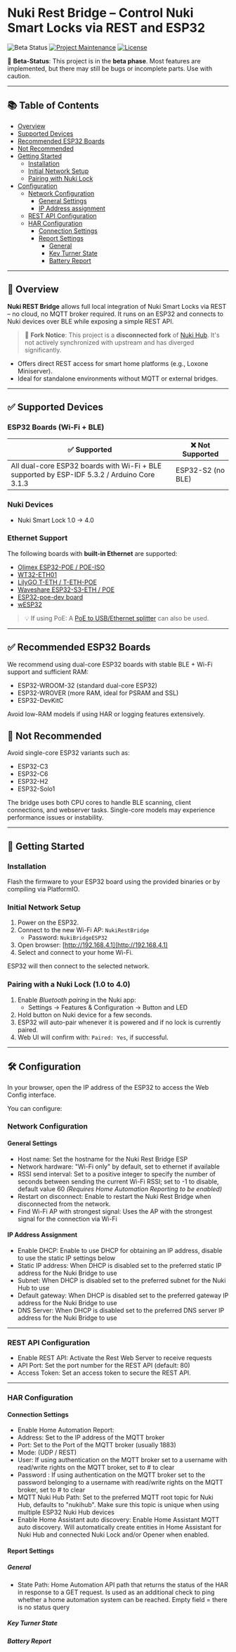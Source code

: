 # Nuki Rest Bridge – Control Nuki Smart Locks via REST and ESP32

![Beta Status](https://img.shields.io/badge/status-beta-yellow)
[![Project Maintenance](https://img.shields.io/maintenance/yes/2024.svg)](https://github.com/CalDymos/nuki-restbridge 'GitHub Repository')
[![License](https://img.shields.io/github/license/CalDymos/nuki-restbridge.svg)](https://github.com/CalDymos/nuki-restbridge/blob/main/LICENSE 'License')


🚧 **Beta-Status**: This project is in the **beta phase**. Most features are implemented, but there may still be bugs or incomplete parts. Use with caution.

---

## 📚 Table of Contents

- [Overview](#-overview)
- [Supported Devices](#-supported-devices)
- [Recommended ESP32 Boards](#-recommended-esp32-boards)
- [Not Recommended](#-not-recommended)
- [Getting Started](#-getting-started)
  - [Installation](#installation)
  - [Initial Network Setup](#initial-network-setup)
  - [Pairing with Nuki Lock](#pairing-with-a-nuki-lock-10-to-40)
- [Configuration](#-configuration)
  - [Network Configuration](#network-configuration)
    - [General Settings](#general-settings)
    - [IP Address assignment](#ip-address-assignment)
  - [REST API Configuration](#rest-api-configuration)
  - [HAR Configuration](#har-configuration)
    - [Connection Settings](#connection-settings)
    - [Report Settings](#report-settings)
      - [General](#general)
      - [Key Turner State](#key-turner-state)
      - [Battery Report](#battery-report)

---

## 📌 Overview

**Nuki REST Bridge** allows full local integration of Nuki Smart Locks via REST – no cloud, no MQTT broker required. It runs on an ESP32 and connects to Nuki devices over BLE while exposing a simple REST API.

> 🔗 **Fork Notice**: This project is a **disconnected fork** of [Nuki Hub](https://github.com/technyon/nuki_hub). It's not actively synchronized with upstream and has diverged significantly.

- Offers direct REST access for smart home platforms (e.g., Loxone Miniserver).
- Ideal for standalone environments without MQTT or external bridges.

---

## ✅ Supported Devices

### ESP32 Boards (Wi-Fi + BLE)

| ✅ Supported | ❌ Not Supported |
|-------------|------------------|
| All dual-core ESP32 boards with Wi-Fi + BLE supported by ESP-IDF 5.3.2 / Arduino Core 3.1.3 | ESP32-S2 (no BLE) |

### Nuki Devices

- Nuki Smart Lock 1.0 → 4.0

### Ethernet Support

The following boards with **built-in Ethernet** are supported:

- [Olimex ESP32-POE / POE-ISO](https://www.olimex.com/Products/IoT/ESP32/)
- [WT32-ETH01](http://en.wireless-tag.com/product-item-2.html)
- [LilyGO T-ETH / T-ETH-POE](https://github.com/Xinyuan-LilyGO/LilyGO-T-ETH-Series)
- [Waveshare ESP32-S3-ETH / POE](https://www.waveshare.com/esp32-s3-eth.htm)
- [ESP32-poe-dev board](https://github.com/jorticus/esp32-poe-dev)
- [wESP32](https://wesp32.com/)

> 💡 If using PoE: A [PoE to USB/Ethernet splitter](https://www.berrybase.de/poe-splitter-rj45-48v-usb-type-c-stecker-5v-2-5a) can also be used.

---

## ✅ Recommended ESP32 Boards

We recommend using dual-core ESP32 boards with stable BLE + Wi-Fi support and sufficient RAM:

- ESP32-WROOM-32 (standard dual-core ESP32)
- ESP32-WROVER (more RAM, ideal for PSRAM and SSL)
- ESP32-DevKitC

Avoid low-RAM models if using HAR or logging features extensively.

## 🚫 Not Recommended

Avoid single-core ESP32 variants such as:

- ESP32-C3
- ESP32-C6
- ESP32-H2
- ESP32-Solo1

The bridge uses both CPU cores to handle BLE scanning, client connections, and webserver tasks. Single-core models may experience performance issues or instability.

---

## 🚀 Getting Started

### Installation

Flash the firmware to your ESP32 board using the provided binaries or by compiling via PlatformIO.

### Initial Network Setup

1. Power on the ESP32.
2. Connect to the new Wi-Fi AP: `NukiRestBridge`
   - Password: `NukiBridgeESP32`
3. Open browser: [http://192.168.4.1](http://192.168.4.1)
4. Select and connect to your home Wi-Fi.

ESP32 will then connect to the selected network.

### Pairing with a Nuki Lock (1.0 to 4.0)

1. Enable *Bluetooth pairing* in the Nuki app:
   - Settings → Features & Configuration → Button and LED
2. Hold button on Nuki device for a few seconds.
3. ESP32 will auto-pair whenever it is powered and if no lock is currently paired.
4. Web UI will confirm with: `Paired: Yes`, if successful.

---

## 🛠️ Configuration

In your browser, open the IP address of the ESP32 to access the Web Config interface.

You can configure:

### Network Configuration

#### General Settings

- Host name: Set the hostname for the Nuki Rest Bridge ESP
- Network hardware: "Wi-Fi only" by default, set to ethernet if available
- RSSI send interval: Set to a positive integer to specify the number of seconds between sending the current Wi-Fi RSSI; set to -1 to disable, default value 60
*(Requires Home Automation Reporting to be enabled)*
- Restart on disconnect: Enable to restart the Nuki Rest Bridge when disconnected from the network.
- Find Wi-Fi AP with strongest signal: Uses the AP with the strongest signal for the connection via Wi-Fi

#### IP Address Assignment

- Enable DHCP: Enable to use DHCP for obtaining an IP address, disable to use the static IP settings below
- Static IP address: When DHCP is disabled set to the preferred static IP address for the Nuki Bridge to use
- Subnet: When DHCP is disabled set to the preferred subnet for the Nuki Hub to use
- Default gateway: When DHCP is disabled set to the preferred gateway IP address for the Nuki Bridge to use
- DNS Server: When DHCP is disabled set to the preferred DNS server IP address for the Nuki Bridge to use

---

### REST API Configuration

- Enable REST API: Activate the Rest Web Server to receive requests
- API Port: Set the port number for the REST API (default: 80)
- Access Token: Set an access token to secure the REST API.

---

### HAR Configuration

#### Connection Settings

- Enable Home Automation Report:
- Address: Set to the IP address of the MQTT broker
- Port: Set to the Port of the MQTT broker (usually 1883)
- Mode: (UDP / REST)
- User: If using authentication on the MQTT broker set to a username with read/write rights on the MQTT broker, set to # to clear
- Password : If using authentication on the MQTT broker set to the password belonging to a username with read/write rights on the MQTT broker, set to # to clear
- MQTT Nuki Hub Path: Set to the preferred MQTT root topic for Nuki Hub, defaults to "nukihub". Make sure this topic is unique when using multiple ESP32 Nuki Hub devices
- Enable Home Assistant auto discovery: Enable Home Assistant MQTT auto discovery. Will automatically create entities in Home Assistant for Nuki Hub and connected Nuki Lock and/or Opener when enabled.

#### Report Settings

##### General
- State Path: Home Automation API path that returns the status of the HAR in response to a GET request. Is used as an additional check to ping whether a home automation system can be reached. Empty field = there is no status query

##### Key Turner State

##### Battery Report